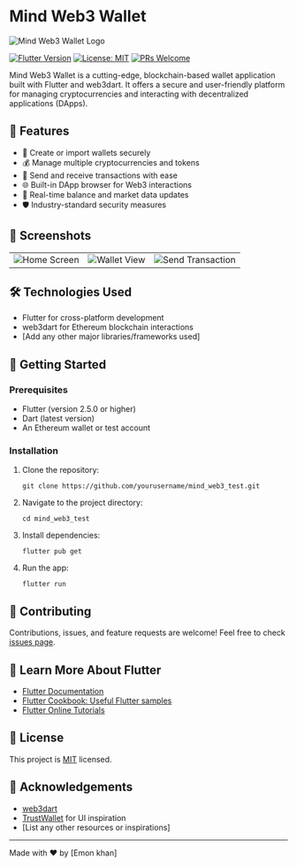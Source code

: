 # Mind Web3 Wallet

![Mind Web3 Wallet Logo](https://via.placeholder.com/150)

[![Flutter Version](https://img.shields.io/badge/flutter-%3E%3D2.5.0-blue.svg)](https://flutter.dev/)
[![License: MIT](https://img.shields.io/badge/License-MIT-yellow.svg)](https://opensource.org/licenses/MIT)
[![PRs Welcome](https://img.shields.io/badge/PRs-welcome-brightgreen.svg?style=flat-square)](http://makeapullrequest.com)

Mind Web3 Wallet is a cutting-edge, blockchain-based wallet application built with Flutter and web3dart. It offers a secure and user-friendly platform for managing cryptocurrencies and interacting with decentralized applications (DApps).

## 🚀 Features

- 🔐 Create or import wallets securely
- 💰 Manage multiple cryptocurrencies and tokens
- 💸 Send and receive transactions with ease
- 🌐 Built-in DApp browser for Web3 interactions
- 🔄 Real-time balance and market data updates
- 🛡️ Industry-standard security measures

## 📸 Screenshots

<table>
  <tr>
    <td><img src="https://via.placeholder.com/200x400" alt="Home Screen" /></td>
    <td><img src="https://via.placeholder.com/200x400" alt="Wallet View" /></td>
    <td><img src="https://via.placeholder.com/200x400" alt="Send Transaction" /></td>
  </tr>
</table>

## 🛠️ Technologies Used

- Flutter for cross-platform development
- web3dart for Ethereum blockchain interactions
- [Add any other major libraries/frameworks used]

## 🏁 Getting Started

### Prerequisites

- Flutter (version 2.5.0 or higher)
- Dart (latest version)
- An Ethereum wallet or test account

### Installation

1. Clone the repository:
   ```
   git clone https://github.com/yourusername/mind_web3_test.git
   ```

2. Navigate to the project directory:
   ```
   cd mind_web3_test
   ```

3. Install dependencies:
   ```
   flutter pub get
   ```

4. Run the app:
   ```
   flutter run
   ```

## 🤝 Contributing

Contributions, issues, and feature requests are welcome! Feel free to check [issues page](https://github.com/yourusername/mind_web3_test/issues).

## 📘 Learn More About Flutter

- [Flutter Documentation](https://docs.flutter.dev/)
- [Flutter Cookbook: Useful Flutter samples](https://docs.flutter.dev/cookbook)
- [Flutter Online Tutorials](https://flutter.dev/docs/get-started/codelab)

## 📄 License

This project is [MIT](https://opensource.org/licenses/MIT) licensed.

## 🙏 Acknowledgements

- [web3dart](https://pub.dev/packages/web3dart)
- [TrustWallet](https://trustwallet.com/) for UI inspiration
- [List any other resources or inspirations]

---

Made with ❤️ by [Emon khan]